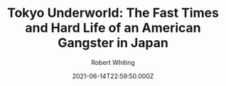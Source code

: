 ---
title: "Tokyo Underworld: The Fast Times and Hard Life of an American Gangster in Japan"
date: 2021-06-14T22:59:50.000Z
draft: false
tags: [Robert Whiting]
layout: book
image: https://images-na.ssl-images-amazon.com/images/P/B0043M4YYE.LZZZZZZZ.jpg
image: 
  - https://images-na.ssl-images-amazon.com/images/P/B0043M4YYE.LZZZZZZZ.jpg
asin: "B0043M4YYE"
yaml: tokyo-underworld-the-fast-times-and-hard-life-of-an-american-gangster-in-japan
author: Robert Whiting

---